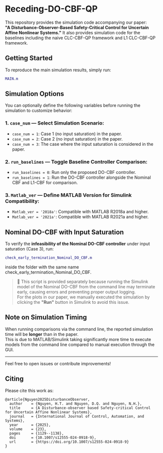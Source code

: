 # Receding-DO-CBF-QP

This repository provides the simulation code accompanying our paper:  
**"A Disturbance-Observer-Based Safety-Critical Control for Uncertain Affine Nonlinear Systems."**
It also provides simulation code for the baselines including the naive CLC-CBF-QP framework and L1 CLC-CBF-QP framework.



## Getting Started

To reproduce the main simulation results, simply run:

```matlab
MAIN.m
```



## Simulation Options

You can optionally define the following variables before running the simulation to customize behavior:

### 1. `case_num` — Select Simulation Scenario:
- `case_num = 1`: Case 1 (no input saturation) in the paper.
- `case_num = 2`: Case 2 (no input saturation) in the paper.
- `case_num = 3`: The case where the input saturation is considered in the paper.

### 2. `run_baselines` — Toggle Baseline Controller Comparison:
- `run_baselines = 0`: Run only the proposed DO-CBF controller.
- `run_baselines = 1`: Run the DO-CBF controller alongside the Nominal CBF and L1-CBF for comparison.

### 3. `Matlab_ver` — Define MATLAB Version for Simulink Compatibility:
- `Matlab_ver = '2018a'`: Compatible with MATLAB R2018a and higher.
- `Matlab_ver = '2021a'`: Compatible with MATLAB R2021a and higher.


  
## Nominal DO-CBF with Input Saturation

To verify the **infeasibility of the Nominal DO-CBF controller** under input saturation (Case 3), run:

```matlab
check_early_termination_Nominal_DO_CBF.m
```
inside the folder with the same name check_early_termination_Nominal_DO_CBF.

> 📌 This script is provided separately because running the Simulink model of the Nominal DO-CBF from the command line may terminate early, causing errors and preventing proper output logging.  
For the plots in our paper, we manually executed the simulation by clicking the **"Run"** button in Simulink to avoid this issue.



## Note on Simulation Timing

When running comparisons via the command line, the reported simulation time will be **longer** than in the paper.  
This is due to MATLAB/Simulink taking significantly more time to execute models from the command line compared to manual execution through the GUI.

---

Feel free to open issues or contribute improvements!

## Citing

Please cite this work as:

```
@article{Nguyen2025DisturbanceObserver,
  author    = {Nguyen, H.T. and Nguyen, D.Q. and Nguyen, N.H.},
  title     = {A Disturbance-observer based Safety-critical Control for Uncertain Affine Nonlinear Systems},
  journal   = {International Journal of Control, Automation, and Systems},
  year      = {2025},
  volume    = {23},
  pages     = {1129--1138},
  doi       = {10.1007/s12555-024-0918-9},
  url       = {https://doi.org/10.1007/s12555-024-0918-9}
}

```



